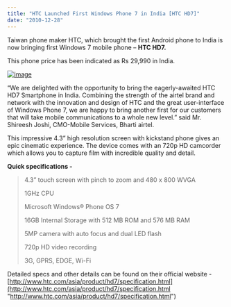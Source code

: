 ```yaml
---
title: "HTC Launched First Windows Phone 7 in India [HTC HD7]"
date: "2010-12-28"
---
```


Taiwan phone maker HTC, which brought the first Android phone to India is now bringing first Windows 7 mobile phone – **HTC HD7.**

This phone price has been indicated as Rs 29,990 in India.

[![image](http://lh4.ggpht.com/_40bmzDo_mBs/TRoPaYxgpnI/AAAAAAAABsM/LGkNsjLcCmk/image_thumb%5B1%5D.png?imgmax=800 "image")](http://lh5.ggpht.com/_40bmzDo_mBs/TRoPZZGd36I/AAAAAAAABsI/1s-1JDON-Jk/s1600-h/image%5B3%5D.png)

“We are delighted with the opportunity to bring the eagerly-awaited HTC HD7 Smartphone in India. Combining the strength of the airtel brand and network with the innovation and design of HTC and the great user-interface of Windows Phone 7, we are happy to bring another first for our customers that will take mobile communications to a whole new level.” said Mr. Shireesh Joshi, CMO-Mobile Services, Bharti airtel.

This impressive 4.3” high resolution screen with kickstand phone gives an epic cinematic experience. The device comes with an 720p HD camcorder which allows you to capture film with incredible quality and detail.

**Quick specifications -**

> 4.3” touch screen with pinch to zoom and 480 x 800 WVGA
> 
> 1GHz CPU
> 
> Microsoft Windows® Phone OS 7
> 
> 16GB Internal Storage with 512 MB ROM and 576 MB RAM
> 
> 5MP camera with auto focus and dual LED flash
> 
> 720p HD video recording
> 
> 3G, GPRS, EDGE, Wi-Fi

Detailed specs and other details can be found on their official website - [http://www.htc.com/asia/product/hd7/specification.html](http://www.htc.com/asia/product/hd7/specification.html "http://www.htc.com/asia/product/hd7/specification.html")
